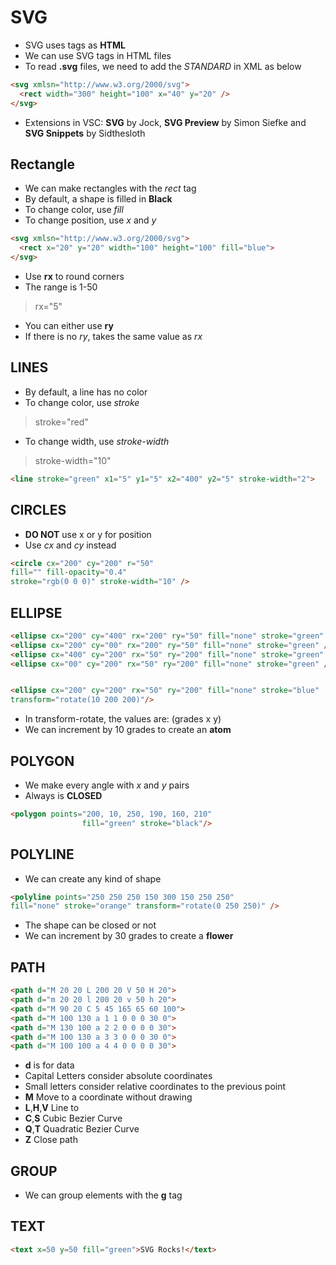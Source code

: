 # SVG

* SVG uses tags as __HTML__
* We can use SVG tags in HTML files
* To read __.svg__ files, we need to add the _STANDARD_ in XML as below

```html
<svg xmlsn="http://www.w3.org/2000/svg">
  <rect width="300" height="100" x="40" y="20" />
</svg>
```
* Extensions in VSC: __SVG__ by Jock, __SVG Preview__ by Simon Siefke and __SVG Snippets__ by Sidthesloth

## Rectangle

* We can make rectangles with the _rect_ tag
* By default, a shape is filled in __Black__
* To change color, use _fill_
* To change position, use _x_ and _y_

```html
<svg xmlsn="http://www.w3.org/2000/svg">
  <rect x="20" y="20" width="100" height="100" fill="blue">
</svg>
```
* Use __rx__ to round corners
* The range is 1-50
>rx="5"
* You can either use __ry__
* If there is no _ry_, takes the same value as _rx_


## LINES

* By default, a line has no color
* To change color, use _stroke_
>stroke="red"
* To change width, use _stroke-width_
>stroke-width="10"

```html
<line stroke="green" x1="5" y1="5" x2="400" y2="5" stroke-width="2">
```


## CIRCLES

* __DO NOT__ use x or y for position
* Use _cx_ and _cy_ instead


```html
<circle cx="200" cy="200" r="50"
fill="" fill-opacity="0.4"
stroke="rgb(0 0 0)" stroke-width="10" />
```


## ELLIPSE

```html
<ellipse cx="200" cy="400" rx="200" ry="50" fill="none" stroke="green" />
<ellipse cx="200" cy="00" rx="200" ry="50" fill="none" stroke="green" />
<ellipse cx="400" cy="200" rx="50" ry="200" fill="none" stroke="green" />
<ellipse cx="00" cy="200" rx="50" ry="200" fill="none" stroke="green" />


<ellipse cx="200" cy="200" rx="50" ry="200" fill="none" stroke="blue" 
transform="rotate(10 200 200)"/>
```
* In transform-rotate, the values are: (grades x y)
* We can increment by 10 grades to create an __atom__


## POLYGON

* We make every angle with _x_ and _y_ pairs
* Always is __CLOSED__

```html
<polygon points="200, 10, 250, 190, 160, 210"
                fill="green" stroke="black"/>
```


## POLYLINE

* We can create any kind of shape


```html
<polyline points="250 250 250 150 300 150 250 250"
fill="none" stroke="orange" transform="rotate(0 250 250)" />
```
* The shape can be closed or not
* We can increment by 30 grades to create a __flower__


## PATH

```html
<path d="M 20 20 L 200 20 V 50 H 20">
<path d="m 20 20 l 200 20 v 50 h 20">
<path d="M 90 20 C 5 45 165 65 60 100">
<path d="M 100 130 a 1 1 0 0 0 30 0">
<path d="M 130 100 a 2 2 0 0 0 0 30">
<path d="M 100 130 a 3 3 0 0 0 30 0">
<path d="M 100 100 a 4 4 0 0 0 0 30">
```
* __d__ is for data
* Capital Letters consider absolute coordinates
* Small letters consider relative coordinates to the previous point
* __M__ Move to a coordinate without drawing
* __L__,__H__,__V__ Line to
* __C__,__S__ Cubic Bezier Curve
* __Q__,__T__ Quadratic Bezier Curve
* __Z__ Close path

## GROUP

* We can group elements with the __g__ tag


## TEXT


```html
<text x=50 y=50 fill="green">SVG Rocks!</text>
```













